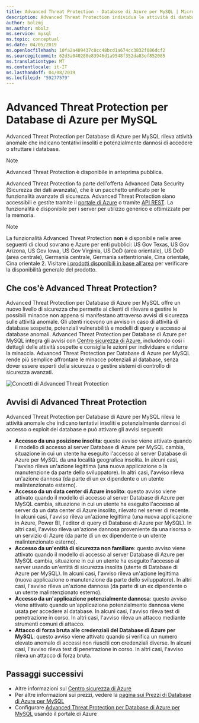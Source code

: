 ```yaml
---
title: Advanced Threat Protection - Database di Azure per MySQL | Microsoft Docs
description: Advanced Threat Protection individua le attività di database anomale che indicano la presenza di potenziali minacce alla sicurezza nel database.
author: bolzmj
ms.author: mbolz
ms.service: mysql
ms.topic: conceptual
ms.date: 04/05/2019
ms.openlocfilehash: 10fa2a409437c8cc48bcd1a674cc3832f086dcf2
ms.sourcegitcommit: 62d3a040280e83946d1a9548f352da83ef852085
ms.translationtype: MT
ms.contentlocale: it-IT
ms.lasthandoff: 04/08/2019
ms.locfileid: "59277579"
---
```

# <a name="azure-database-for-mysql-advanced-threat-protection"></a>Advanced Threat Protection per Database di Azure per MySQL

Advanced Threat Protection per Database di Azure per MySQL rileva attività anomale che indicano tentativi insoliti e potenzialmente dannosi di accedere o sfruttare i database.

> [!NOTE]
> Advanced Threat Protection è disponibile in anteprima pubblica.

Advanced Threat Protection fa parte dell'offerta Advanced Data Security (Sicurezza dei dati avanzata), che è un pacchetto unificato per le funzionalità avanzate di sicurezza. Advanced Threat Protection siano accessibili e gestite tramite il [portale di Azure](https://portal.azure.com) o tramite [API REST](/rest/api/mysql/serversecurityalertpolicies). La funzionalità è disponibile per i server per utilizzo generico e ottimizzate per la memoria.

> [!NOTE]
> La funzionalità Advanced Threat Protection **non** è disponibile nelle aree seguenti di cloud sovrano e Azure per enti pubblici: US Gov Texas, US Gov Arizona, US Gov Iowa, US Gov Virginia, US DoD (area orientale), US DoD (area centrale), Germania centrale, Germania settentrionale, Cina orientale, Cina orientale 2. Visitare [i prodotti disponibili in base all'area](https://azure.microsoft.com/global-infrastructure/services/) per verificare la disponibilità generale del prodotto.


## <a name="what-is-advanced-threat-protection"></a>Che cos'è Advanced Threat Protection?

Advanced Threat Protection per Database di Azure per MySQL offre un nuovo livello di sicurezza che permette ai clienti di rilevare e gestire le possibili minacce non appena si manifestano attraverso avvisi di sicurezza sulle attività anomale. Gli utenti ricevono un avviso in caso di attività di database sospette, potenziali vulnerabilità e modelli di query e accesso ai database anomali. Advanced Threat Protection per Database di Azure per MySQL integra gli avvisi con [Centro sicurezza di Azure](https://azure.microsoft.com/services/security-center/), includendo così i dettagli delle attività sospette e consiglia le azioni per individuare e ridurre la minaccia. Advanced Threat Protection per Database di Azure per MySQL rende più semplice affrontare le minacce potenziali al database, senza dover essere esperti della sicurezza o gestire sistemi di controllo di sicurezza avanzati. 

![Concetti di Advanced Threat Protection](media/concepts-data-access-and-security-threat-protection/advanced-threat-protection-concept.png)

## <a name="advanced-threat-protection-alerts"></a>Avvisi di Advanced Threat Protection 
Advanced Threat Protection per Database di Azure per MySQL rileva le attività anomale che indicano tentativi insoliti e potenzialmente dannosi di accesso o exploit dei database e può attivare gli avvisi seguenti:
- **Accesso da una posizione insolita**: questo avviso viene attivato quando il modello di accesso al server Database di Azure per MySQL cambia, situazione in cui un utente ha eseguito l'accesso al server Database di Azure per MySQL da una località geografica insolita. In alcuni casi, l'avviso rileva un'azione legittima (una nuova applicazione o la manutenzione da parte dello sviluppatore). In altri casi, l'avviso rileva un'azione dannosa (da parte di un ex dipendente o un utente malintenzionato esterno).
- **Accesso da un data center di Azure insolito**: questo avviso viene attivato quando il modello di accesso al server Database di Azure per MySQL cambia, situazione in cui un utente ha eseguito l'accesso al server da un data center di Azure insolito, rilevato nel server di recente. In alcuni casi, l'avviso rileva un'azione legittima (una nuova applicazione in Azure, Power BI, l'editor di query di Database di Azure per MySQL). In altri casi, l'avviso rileva un'azione dannosa proveniente da una risorsa o un servizio di Azure (da parte di un ex dipendente o un utente malintenzionato esterno).
- **Accesso da un'entità di sicurezza non familiare**: questo avviso viene attivato quando il modello di accesso al server Database di Azure per MySQL cambia, situazione in cui un utente ha eseguito l'accesso al server usando un'entità di sicurezza insolita (utente di Database di Azure per MySQL). In alcuni casi, l'avviso rileva un'azione legittima (nuova applicazione o manutenzione da parte dello sviluppatore). In altri casi, l'avviso rileva un'azione dannosa (da parte di un ex dipendente o un utente malintenzionato esterno).
- **Accesso da un'applicazione potenzialmente dannosa**: questo avviso viene attivato quando un'applicazione potenzialmente dannosa viene usata per accedere al database. In alcuni casi, l'avviso rileva test di penetrazione in corso. In altri casi, l'avviso rileva un attacco mediante strumenti comuni di attacco.
- **Attacco di forza bruta alle credenziali del Database di Azure per MySQL**: questo avviso viene attivato quando si verifica un numero elevato anomalo di accessi non riusciti con credenziali diverse. In alcuni casi, l'avviso rileva test di penetrazione in corso. In altri casi, l'avviso rileva un attacco di forza bruta.

## <a name="next-steps"></a>Passaggi successivi

* Altre informazioni sul [Centro sicurezza di Azure](https://docs.microsoft.com/azure/security-center/security-center-intro)
* Per altre informazioni sui prezzi, vedere la [pagina sui Prezzi di Database di Azure per MySQL](https://azure.microsoft.com/pricing/details/mysql/) 
* Configurare [Advanced Threat Protection per Database di Azure per MySQL](howto-database-threat-protection-portal.md) usando il portale di Azure  
